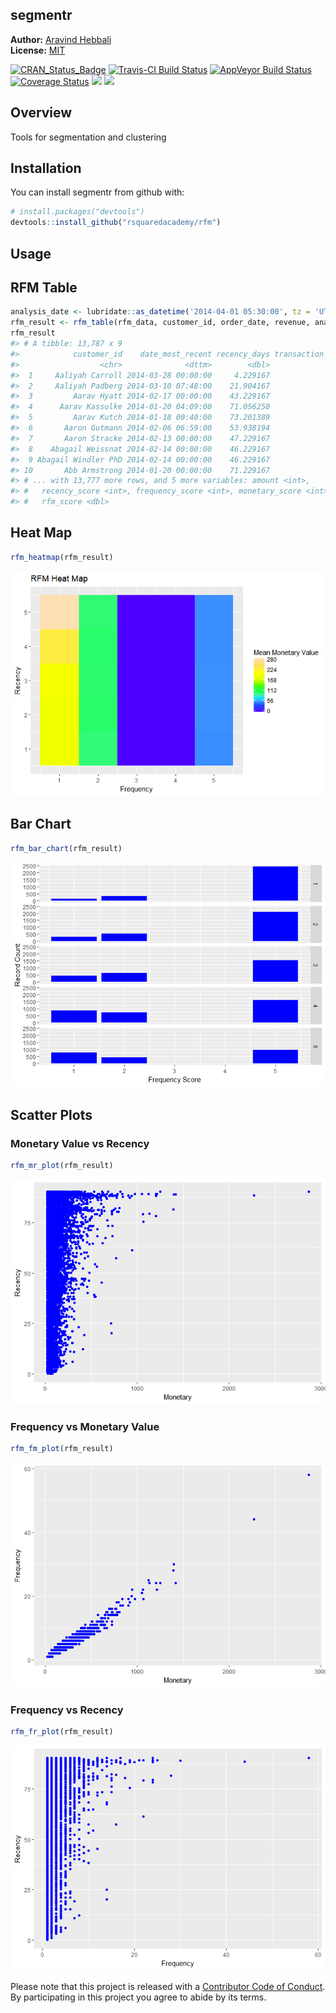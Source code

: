 
<!-- README.md is generated from README.Rmd. Please edit that file -->
segmentr
--------

**Author:** [Aravind Hebbali]()<br/> **License:** [MIT](https://opensource.org/licenses/MIT)

[![CRAN\_Status\_Badge](http://www.r-pkg.org/badges/version/segmentr)](https://cran.r-project.org/package=segmentr) [![Travis-CI Build Status](https://travis-ci.org/rsquaredacademy/segmentr.svg?branch=master)](https://travis-ci.org/rsquaredacademy/segmentr) [![AppVeyor Build Status](https://ci.appveyor.com/api/projects/status/github/rsquaredacademy/segmentr?branch=master&svg=true)](https://ci.appveyor.com/project/rsquaredacademy/segmentr) [![Coverage Status](https://img.shields.io/codecov/c/github/rsquaredacademy/segmentr/master.svg)](https://codecov.io/github/rsquaredacademy/segmentr?branch=master) [![](https://cranlogs.r-pkg.org/badges/grand-total/segmentr)](https://cran.r-project.org/package=segmentr) ![](https://img.shields.io/badge/lifecycle-experimental-orange.svg)

Overview
--------

Tools for segmentation and clustering

Installation
------------

You can install segmentr from github with:

``` r
# install.packages("devtools")
devtools::install_github("rsquaredacademy/rfm")
```

Usage
-----

RFM Table
---------

``` r
analysis_date <- lubridate::as_datetime('2014-04-01 05:30:00', tz = 'UTC')
rfm_result <- rfm_table(rfm_data, customer_id, order_date, revenue, analysis_date)
rfm_result
#> # A tibble: 13,787 x 9
#>            customer_id    date_most_recent recency_days transaction_count
#>                  <chr>              <dttm>        <dbl>             <int>
#>  1     Aaliyah Carroll 2014-03-28 00:00:00     4.229167                 1
#>  2     Aaliyah Padberg 2014-03-10 07:48:00    21.904167                 1
#>  3         Aarav Hyatt 2014-02-17 00:00:00    43.229167                 1
#>  4      Aarav Kassulke 2014-01-20 04:09:00    71.056250                 1
#>  5         Aarav Kutch 2014-01-18 00:40:00    73.201389                 1
#>  6       Aaron Gutmann 2014-02-06 06:59:00    53.938194                 1
#>  7       Aaron Stracke 2014-02-13 00:00:00    47.229167                 3
#>  8    Abagail Weissnat 2014-02-14 00:00:00    46.229167                 2
#>  9 Abagail Windler PhD 2014-02-14 00:00:00    46.229167                 1
#> 10       Abb Armstrong 2014-01-20 00:00:00    71.229167                 2
#> # ... with 13,777 more rows, and 5 more variables: amount <int>,
#> #   recency_score <int>, frequency_score <int>, monetary_score <int>,
#> #   rfm_score <dbl>
```

Heat Map
--------

``` r
rfm_heatmap(rfm_result)
```

![](README-heatmap-1.png)

Bar Chart
---------

``` r
rfm_bar_chart(rfm_result)
```

![](README-barchart-1.png)

Scatter Plots
-------------

### Monetary Value vs Recency

``` r
rfm_mr_plot(rfm_result)
```

![](README-mr-1.png)

### Frequency vs Monetary Value

``` r
rfm_fm_plot(rfm_result)
```

![](README-fm-1.png)

### Frequency vs Recency

``` r
rfm_fr_plot(rfm_result)
```

![](README-fr-1.png)

Please note that this project is released with a [Contributor Code of Conduct](CONDUCT.md). By participating in this project you agree to abide by its terms.
